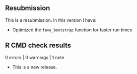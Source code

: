 ## Resubmission
This is a resubmission. In this version I have:

* Optimized the `fava_bootstrap` function for faster run times


## R CMD check results

0 errors | 0 warnings | 1 note

* This is a new release.
